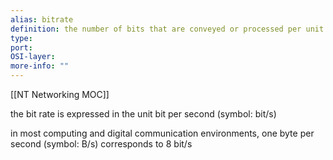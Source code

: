 ```yaml
---
alias: bitrate
definition: the number of bits that are conveyed or processed per unit of time
type: 
port:
OSI-layer:
more-info: ""
---
```

[[NT Networking MOC]]

the bit rate is expressed in the unit bit per second (symbol: bit/s)

in most computing and digital communication environments, one byte per second (symbol: B/s) corresponds to 8 bit/s

